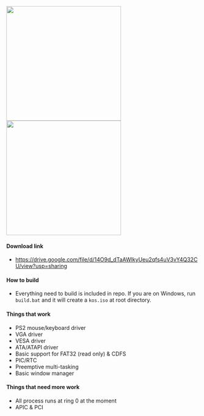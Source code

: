 <img height="300" src="https://i.imgur.com/AKzAEAK.png" />   <img height="300" src="https://i.imgur.com/HkhQRig.png" />

#### Download link
- https://drive.google.com/file/d/14O9d_dTaAWlkyUeu2qfs4uV3vY4Q32CU/view?usp=sharing

#### How to build
- Everything need to build is included in repo. If you are on Windows, run `build.bat` and it will create a `kos.iso` at root directory.

#### Things that work
- PS2 mouse/keyboard driver
- VGA driver
- VESA driver
- ATA/ATAPI driver
- Basic support for FAT32 (read only) & CDFS
- PIC/RTC
- Preemptive multi-tasking
- Basic window manager

#### Things that need more work
- All process runs at ring 0 at the moment
- APIC & PCI
